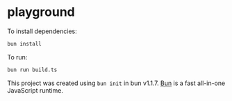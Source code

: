 # playground

To install dependencies:

```bash
bun install
```

To run:

```bash
bun run build.ts
```

This project was created using `bun init` in bun v1.1.7. [Bun](https://bun.sh) is a fast all-in-one JavaScript runtime.
